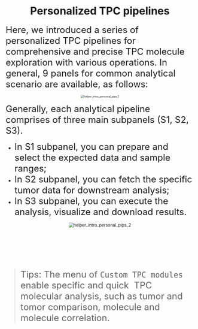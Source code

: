 <center>
<h1>Personalized TPC pipelines</h1>
</center>


<font size="5">Here, we introduced a series of personalized TPC pipelines for comprehensive and precise TPC molecule exploration with various operations.  In general, 9 panels for common analytical scenario are available, as follows:</font>


<center>
<img src="https://ucscxenashiny-1301043367.cos.ap-shanghai.myqcloud.com/Shiny-figures/helper_intro_personal_pips_1.png" alt="helper_intro_personal_pips_1"  style="zoom:50%";/>
</center>


<font size="5">Generally, each analytical pipeline comprises of three main subpanels (S1, S2, S3).</font>

- <font size="5">In S1 subpanel, you can prepare and select the expected data and sample ranges;</font>
- <font size="5">In S2 subpanel, you can fetch the specific tumor data for downstream analysis;</font>
- <font size="5">In S3 subpanel, you can execute the analysis, visualize and download results. </font>



<center>
<img src="https://ucscxenashiny-1301043367.cos.ap-shanghai.myqcloud.com/Shiny-figures/helper_intro_personal_pips_2.png" alt="helper_intro_personal_pips_2" style="zoom:80%;" />
</center>


<br></br>

<br></br>



> <font size="5">Tips: The menu of `Custom TPC modules` enable specific and quick  TPC molecular analysis, such as tumor and tomor comparison, molecule and molecule correlation.</font>
